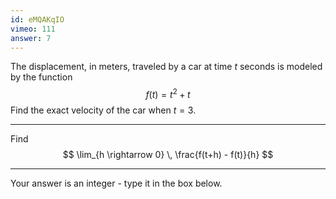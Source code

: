 ```yaml
---
id: eMQAKqIO
vimeo: 111
answer: 7
---
```


The displacement, in meters, traveled by a car at time $t$ seconds is modeled by the function
$$
f(t) = t^2 + t
$$
Find the exact velocity of the car when $t = 3.$

---

Find
$$
\lim_{h \rightarrow 0} \, \frac{f(t+h) - f(t)}{h}
$$

---

Your answer is an integer - type it in the box below.
